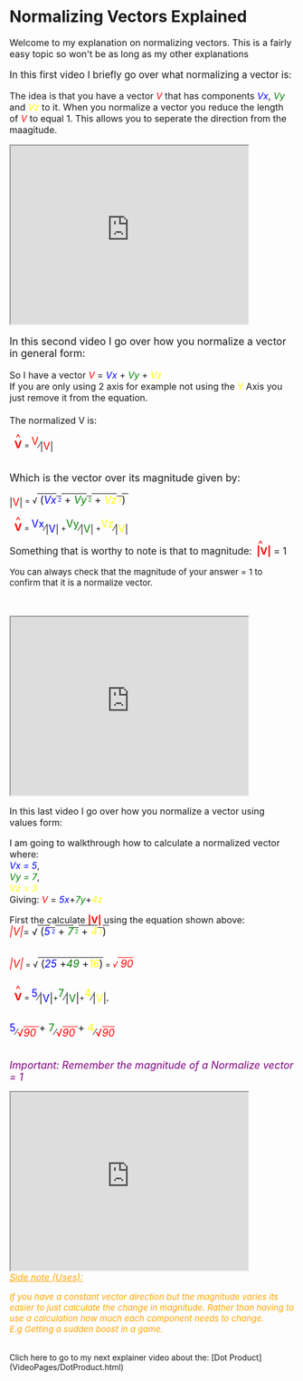 # Normalizing Vectors Explained

<p style="font-size:16px">
Welcome to my explanation on normalizing vectors. This is a fairly easy topic so won't be as long as my other explanations
</p>

<p style="font-size:17px">
In this first video I briefly go over what normalizing a vector is:</p>

<p style="font-size:16px">
The idea is that you have a vector <em style ="font-size:16;color:Red">V</em> that has components <em style ="color:Blue">Vx</em>, <em style ="color:Green">Vy</em> and <em style ="color:Yellow">Vz</em> to it.
When you normalize a vector you reduce the length of <em style="color:Red">V</em> to equal 1. This allows you to seperate the direction from the maagitude.</p>


<iframe width="420" height="315"
src="https://www.youtube.com/embed/zNd_rduGIvA" allowfullscreen>
</iframe>

<br>
<p style="font-size:18px">
In this second video I go over how you normalize a vector in general form:
</p>

<p style="font-size:16px">
So I have a vector <em style ="color:Red">V</em> = <em style ="color:Blue">Vx</em> + <em style ="color:Green">Vy</em> + <em style ="color:Yellow">Vz</em><br>
If you are only using 2 axis for example not using the <em style="color:yellow">Y</em> Axis you just remove it from the equation.<br><br>The normalized V is:</p>
<span style="font-size:18px;position: relative; left: 11px; bottom: 12px;transfrom: scale(4,0.5); color:Red">^</span><b style="font-size:18px; color:Red">V</b>  =
<sup style="color:RED;font-size:18px">V</sup>&frasl;<sub style="font-size:16px">|</sub><sub style="color:RED;font-size:18px">V</sub><sub style="font-size:16px">|</sub><sub style="color:RED;font-size:18px"></sub><br><br>

<p style="font-size:18px">
Which is the vector over its magnitude given by:</p><sub style="font-size:16px">|</sub><sub style="color:RED;font-size:18px">V</sub><sub style="font-size:16px">|</sub> =
&radic;<span style="text-decoration:overline; font-size:18px">
(<i style="color:Blue">Vx</i><span style="font-size: 10px;vertical-align:+25%; color:blue;"> 2</span> +
<i style="color:Green">Vy</i><span style="font-size: 10px;vertical-align:+25%;color:Green"> 2</span> +
<i style="color:Yellow">Vz</i><span style="font-size: 10px;vertical-align:+25%;color:Yellow"> 2</span>)&nbsp;</span><br>

<br>
<span style="font-size:18px;position: relative; left: 11px; bottom: 12px;transfrom: scale(4,0.5); color:Red">^</span><b style="font-size:18px; color:Red">V</b> = <sup style="color:Blue;font-size:18px">Vx</sup>&frasl;<sub style="font-size:16px">|</sub><sub style="color:Blue;font-size:18px">V</sub><sub style="font-size:16px">|</sub> +<sup style="color:Green;font-size:18px">Vy</sup>&frasl;<sub style="font-size:16px">|</sub><sub style="color:Green;font-size:18px">V</sub><sub style="font-size:16px">|</sub><sub style="color:RED;font-size:18px"></sub> +<sup style="color:yellow;font-size:18px">Vz</sup>&frasl;<sub style="font-size:16px">|</sub><sub style="color:Yellow;font-size:18px">V</sub><sub style="font-size:16px">|</sub><sub style="color:RED;font-size:18px"></sub>
<p style="font-size:17px">
Something that is worthy to note is that to magnitude:<span style="font-size:18px;position: relative; left: 11px; bottom: 12px;transfrom: scale(4,0.5);color:Red">^</span><B style="color:Red">|V|</B> = 1</p>
<p style="font-size:15px">You can always check that the magnitude of your answer = 1 to confirm that it is a normalize vector.</p><br><br>

<iframe width="420" height="315"
src="https://www.youtube.com/embed/TGwAdduyPQk" allowfullscreen>
</iframe>

<br>
<p style="font-size:16px">
In this last video I go over how you normalize a vector using values form:
</p>
<p style="font-size:16px"> I am going to walkthrough how to calculate a normalized vector where:<br>
<em style="color:Blue"> Vx = 5</em>,<br>
<em style="color:Green"> Vy = 7</em>,<br>
<em style="color:Yellow"> Vz = 3</em> <br>
Giving:
 <em style ="font-size:16;color:Red">V</em> = <em style ="color:Blue">5x</em>+<em style ="color:Green">7y</em>+<em style ="color:Yellow">4z</em></p>
 <p style="font-size:16px"> First the calculate <B style="color:Red">|V|</B> using the equation shown above:<br>
 <em style ="font-size:18;color:Red">|V|</em>= &radic;<span style="text-decoration:overline; font-size:18px">
 (<i style="color:Blue">5</i><span style="font-size: 10px;vertical-align:+25%; color:blue;"> 2</span> +
 <i style="color:Green">7</i><span style="font-size: 10px;vertical-align:+25%;color:Green"> 2</span> +
 <i style="color:Yellow">4</i><span style="font-size: 10px;vertical-align:+25%;color:Yellow"> 2</span>)&nbsp;</span><br><br>

<em style ="font-size:18;color:Red">|V|</em>  =  &radic;<span style="text-decoration:overline; font-size:18px">
 (<i style="color:Blue">25</i> +<i style="color:Green">49</i> +<i style="color:Yellow">16</i>)</span>
 = <i style="color:Red">&radic;<span style="text-decoration:overline; font-size:18px">
90 </span></i><br><br>

 <span style="font-size:18px;position: relative; left: 11px; bottom: 12px;transfrom: scale(4,0.5); color:Red">^</span><b style="font-size:18px; color:Red">V</b> = <sup style="color:Blue;font-size:18px">5</sup>&frasl;<sub style="font-size:18px">|</sub><sub style="color:Blue;font-size:18px">V</sub><sub style="font-size:18px">|</sub>+<sup style="color:Green;font-size:18px">7</sup>&frasl;<sub style="font-size:18px">|</sub><sub style="color:Green;font-size:18px">V</sub><sub style="font-size:18px">|</sub><sub style="color:RED;font-size:18px"></sub>+<sup style="color:yellow;font-size:18px">4</sup>&frasl;<sub style="font-size:18px">|</sub><sub style="color:Yellow;font-size:18px">V</sub><sub style="font-size:18px">|</sub><sub style="color:RED;font-size:18px"></sub>, <br><br>

 <sup style="color:Blue;font-size:18px">5</sup>&frasl;<sub style="color:Red;font-size:18px">&radic;<span style="text-decoration:overline; font-size:18px"><i style="color:Red">90 </i></span></sub><sup style="font-size:18px"> + </sup><sup style="color:Green;font-size:18px">7</sup>&frasl;<sub style="color:Red;font-size:18px">&radic;<span style="text-decoration:overline; font-size:18px"><i style="color:Red">90 </i></span></sub><sup style="font-size:18px"> + </sup><sup style="color:yellow;font-size:18px">4</sup>&frasl;<sub style="color:Red;font-size:18px">&radic;<span style="text-decoration:overline; font-size:18px"><i style="color:Red">90 </i></span></sub><sub style="color:RED;font-size:18px"></sub><br>

<i style="color:Purple; font-size:18px"><br>
Important: Remember the magnitude of a Normalize vector = 1</i>

<iframe width="420" height="315"
src="https://www.youtube.com/embed/BO_54FGy5S4" allowfullscreen>
</iframe><br>
<i style="color:Orange">
<u style="font-size:16px">Side note (Uses):</u>
<p style="font-size:15px">
If you have a constant vector direction but the magnitude varies its easier to just calculate the change in magnitude. Rather than having to use a calculation how much each component needs to change.<br>
E.g Getting a sudden boost in a game.</p></i>
<br>
Clich here to go to my next explainer video about the: [Dot Product](VideoPages/DotProduct.html)